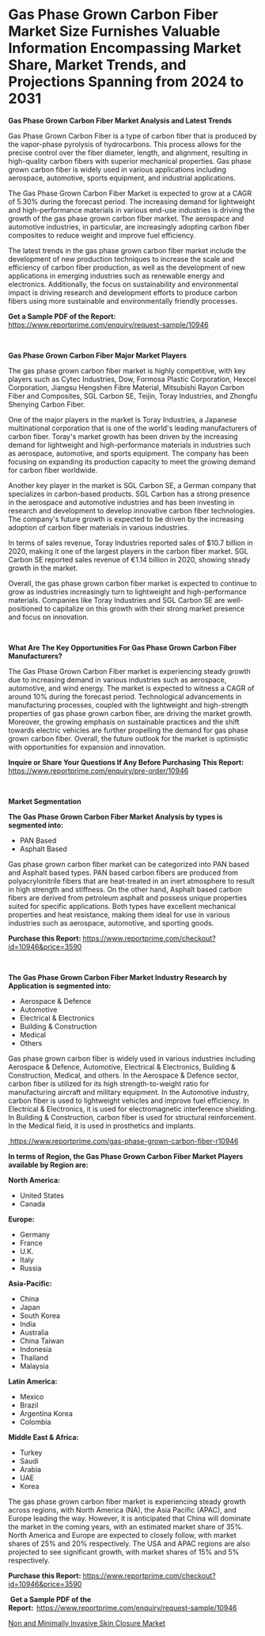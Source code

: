 <p><h1>Gas Phase Grown Carbon Fiber Market Size Furnishes Valuable Information Encompassing Market Share, Market Trends, and Projections Spanning from 2024 to 2031</h1></p><p><strong>Gas Phase Grown Carbon Fiber Market Analysis and Latest Trends</strong></p>
<p><p>Gas Phase Grown Carbon Fiber is a type of carbon fiber that is produced by the vapor-phase pyrolysis of hydrocarbons. This process allows for the precise control over the fiber diameter, length, and alignment, resulting in high-quality carbon fibers with superior mechanical properties. Gas phase grown carbon fiber is widely used in various applications including aerospace, automotive, sports equipment, and industrial applications.</p><p>The Gas Phase Grown Carbon Fiber Market is expected to grow at a CAGR of 5.30% during the forecast period. The increasing demand for lightweight and high-performance materials in various end-use industries is driving the growth of the gas phase grown carbon fiber market. The aerospace and automotive industries, in particular, are increasingly adopting carbon fiber composites to reduce weight and improve fuel efficiency.</p><p>The latest trends in the gas phase grown carbon fiber market include the development of new production techniques to increase the scale and efficiency of carbon fiber production, as well as the development of new applications in emerging industries such as renewable energy and electronics. Additionally, the focus on sustainability and environmental impact is driving research and development efforts to produce carbon fibers using more sustainable and environmentally friendly processes.</p></p>
<p><strong>Get a Sample PDF of the Report:&nbsp;</strong> <a href="https://www.reportprime.com/enquiry/request-sample/10946">https://www.reportprime.com/enquiry/request-sample/10946</a></p>
<p>&nbsp;</p>
<p><strong>Gas Phase Grown Carbon Fiber Major Market Players</strong></p>
<p><p>The gas phase grown carbon fiber market is highly competitive, with key players such as Cytec Industries, Dow, Formosa Plastic Corporation, Hexcel Corporation, Jiangsu Hengshen Fibre Material, Mitsubishi Rayon Carbon Fiber and Composites, SGL Carbon SE, Teijin, Toray Industries, and Zhongfu Shenying Carbon Fiber.</p><p>One of the major players in the market is Toray Industries, a Japanese multinational corporation that is one of the world's leading manufacturers of carbon fiber. Toray's market growth has been driven by the increasing demand for lightweight and high-performance materials in industries such as aerospace, automotive, and sports equipment. The company has been focusing on expanding its production capacity to meet the growing demand for carbon fiber worldwide.</p><p>Another key player in the market is SGL Carbon SE, a German company that specializes in carbon-based products. SGL Carbon has a strong presence in the aerospace and automotive industries and has been investing in research and development to develop innovative carbon fiber technologies. The company's future growth is expected to be driven by the increasing adoption of carbon fiber materials in various industries.</p><p>In terms of sales revenue, Toray Industries reported sales of $10.7 billion in 2020, making it one of the largest players in the carbon fiber market. SGL Carbon SE reported sales revenue of €1.14 billion in 2020, showing steady growth in the market.</p><p>Overall, the gas phase grown carbon fiber market is expected to continue to grow as industries increasingly turn to lightweight and high-performance materials. Companies like Toray Industries and SGL Carbon SE are well-positioned to capitalize on this growth with their strong market presence and focus on innovation.</p></p>
<p>&nbsp;</p>
<p><strong>What Are The Key Opportunities For Gas Phase Grown Carbon Fiber Manufacturers?</strong></p>
<p><p>The Gas Phase Grown Carbon Fiber market is experiencing steady growth due to increasing demand in various industries such as aerospace, automotive, and wind energy. The market is expected to witness a CAGR of around 10% during the forecast period. Technological advancements in manufacturing processes, coupled with the lightweight and high-strength properties of gas phase grown carbon fiber, are driving the market growth. Moreover, the growing emphasis on sustainable practices and the shift towards electric vehicles are further propelling the demand for gas phase grown carbon fiber. Overall, the future outlook for the market is optimistic with opportunities for expansion and innovation.</p></p>
<p><strong>Inquire or Share Your Questions If Any Before Purchasing This Report:</strong> <a href="https://www.reportprime.com/enquiry/pre-order/10946">https://www.reportprime.com/enquiry/pre-order/10946</a></p>
<p>&nbsp;</p>
<p><strong>Market Segmentation</strong></p>
<p><strong>The Gas Phase Grown Carbon Fiber Market Analysis by types is segmented into:</strong></p>
<p><ul><li>PAN Based</li><li>Asphalt Based</li></ul></p>
<p><p>Gas phase grown carbon fiber market can be categorized into PAN based and Asphalt based types. PAN based carbon fibers are produced from polyacrylonitrile fibers that are heat-treated in an inert atmosphere to result in high strength and stiffness. On the other hand, Asphalt based carbon fibers are derived from petroleum asphalt and possess unique properties suited for specific applications. Both types have excellent mechanical properties and heat resistance, making them ideal for use in various industries such as aerospace, automotive, and sporting goods.</p></p>
<p><strong>Purchase this Report:&nbsp;</strong><a href="https://www.reportprime.com/checkout?id=10946&price=3590">https://www.reportprime.com/checkout?id=10946&price=3590</a></p>
<p>&nbsp;</p>
<p><strong>The Gas Phase Grown Carbon Fiber Market Industry Research by Application is segmented into:</strong></p>
<p><ul><li>Aerospace & Defence</li><li>Automotive</li><li>Electrical & Electronics</li><li>Building & Construction</li><li>Medical</li><li>Others</li></ul></p>
<p><p>Gas phase grown carbon fiber is widely used in various industries including Aerospace & Defence, Automotive, Electrical & Electronics, Building & Construction, Medical, and others. In the Aerospace & Defence sector, carbon fiber is utilized for its high strength-to-weight ratio for manufacturing aircraft and military equipment. In the Automotive industry, carbon fiber is used to lightweight vehicles and improve fuel efficiency. In Electrical & Electronics, it is used for electromagnetic interference shielding. In Building & Construction, carbon fiber is used for structural reinforcement. In the Medical field, it is used in prosthetics and implants.</p></p>
<p><a href="https://www.reportprime.com/gas-phase-grown-carbon-fiber-r10946">&nbsp;https://www.reportprime.com/gas-phase-grown-carbon-fiber-r10946</a></p>
<p><strong>In terms of Region, the Gas Phase Grown Carbon Fiber Market Players available by Region are:</strong></p>
<p>
    <p> <strong> North America: </strong>
        <ul>
            <li>United States</li>
            <li>Canada</li>
        </ul>
        </p> 
    <p> <strong> Europe: </strong>
        <ul>
            <li>Germany</li>
            <li>France</li>
            <li>U.K.</li>
            <li>Italy</li>
            <li>Russia</li>
        </ul>
        </p> 
    <p> <strong> Asia-Pacific: </strong>
        <ul>
            <li>China</li>
            <li>Japan</li>
            <li>South Korea</li>
            <li>India</li>
            <li>Australia</li>
            <li>China Taiwan</li>
            <li>Indonesia</li>
            <li>Thailand</li>
            <li>Malaysia</li>
        </ul>
        </p> 
    <p> <strong> Latin America: </strong>
        <ul>
            <li>Mexico</li>
            <li>Brazil</li>
            <li>Argentina Korea</li>
            <li>Colombia</li>
        </ul>
        </p> 
    <p> <strong> Middle East & Africa: </strong>
        <ul>
            <li>Turkey</li>
            <li>Saudi</li>
            <li>Arabia</li>
            <li>UAE</li>
            <li>Korea</li>
        </ul>
    </p>
    </p>
<p><p>The gas phase grown carbon fiber market is experiencing steady growth across regions, with North America (NA), the Asia Pacific (APAC), and Europe leading the way. However, it is anticipated that China will dominate the market in the coming years, with an estimated market share of 35%. North America and Europe are expected to closely follow, with market shares of 25% and 20% respectively. The USA and APAC regions are also projected to see significant growth, with market shares of 15% and 5% respectively.</p></p>
<p><strong>Purchase this Report: </strong><a href="https://www.reportprime.com/checkout?id=10946&price=3590">https://www.reportprime.com/checkout?id=10946&price=3590</a></p>
<p>&nbsp;<strong>Get a Sample PDF of the Report:&nbsp;&nbsp;</strong><a href="https://www.reportprime.com/enquiry/request-sample/10946">https://www.reportprime.com/enquiry/request-sample/10946</a></p>
<p><strong></strong></p>
<p><p><a href="https://github.com/ruddyyedelwadw/Market-Research-Report-List-3/blob/main/non-and-minimally-invasive-skin-closure-market.md">Non and Minimally Invasive Skin Closure Market</a></p></p>
